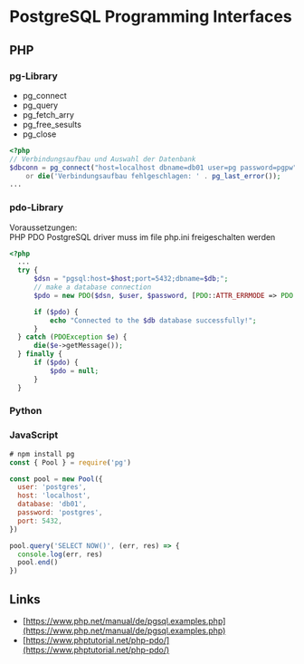 # PostgreSQL Programming Interfaces

## PHP

### pg-Library

- pg_connect
- pg_query
- pg_fetch_arry
- pg_free_sesults
- pg_close

```php
<?php
// Verbindungsaufbau und Auswahl der Datenbank
$dbconn = pg_connect("host=localhost dbname=db01 user=pg password=pgpw")
    or die('Verbindungsaufbau fehlgeschlagen: ' . pg_last_error());
...
```

### pdo-Library

Voraussetzungen:<br>
PHP PDO PostgreSQL driver muss im file php.ini freigeschalten werden

```php
<?php
  ...
  try {
	  $dsn = "pgsql:host=$host;port=5432;dbname=$db;";
	  // make a database connection
	  $pdo = new PDO($dsn, $user, $password, [PDO::ATTR_ERRMODE => PDO::ERRMODE_EXCEPTION]);

	  if ($pdo) {
		  echo "Connected to the $db database successfully!";
	  }
  } catch (PDOException $e) {
	  die($e->getMessage());
  } finally {
	  if ($pdo) {
		  $pdo = null;
	  }
  }
```

### Python

### JavaScript

```javascript
# npm install pg
const { Pool } = require('pg')

const pool = new Pool({
  user: 'postgres',
  host: 'localhost',
  database: 'db01',
  password: 'postgres',
  port: 5432,
})

pool.query('SELECT NOW()', (err, res) => {
  console.log(err, res) 
  pool.end() 
})
```

## Links

- [https://www.php.net/manual/de/pgsql.examples.php](https://www.php.net/manual/de/pgsql.examples.php)
- [https://www.phptutorial.net/php-pdo/](https://www.phptutorial.net/php-pdo/)
